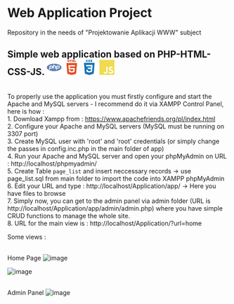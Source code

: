 # Web Application Project
Repository in the needs of "Projektowanie Aplikacji WWW" subject

<h2> Simple web application based on PHP-HTML-CSS-JS.
  <img src="https://github.com/devicons/devicon/blob/master/icons/php/php-plain.svg" alt="php" width="35" height="35" />
  <img src="https://github.com/devicons/devicon/blob/master/icons/html5/html5-plain-wordmark.svg" alt="html5" width="35" height="35" />
  <img src="https://github.com/devicons/devicon/blob/master/icons/css3/css3-plain-wordmark.svg" alt="css3" width="35" height="35" />
  <img src="https://github.com/devicons/devicon/blob/master/icons/javascript/javascript-plain.svg" alt="js" width="35" height="35" />
</h2>

<p allign="left">

  <br> To properly use the application you must firstly configure and start the Apache and MySQL servers - I recommend do it via XAMPP Control Panel, here is how :
  <br> 1. Download Xampp from : https://www.apachefriends.org/pl/index.html
  <br> 2. Configure your Apache and MySQL servers (MySQL must be running on 3307 port)
  <br> 3. Create MySQL user with 'root' and 'root' credentials (or simply change the passes in config.inc.php in the main folder of app)
  <br> 4. Run your Apache and MySQL server and open your phpMyAdmin on URL : http://localhost/phpmyadmin/
  <br> 5. Create Table `page_list` and insert neccessary records -> use page_list.sql from main folder to import the code into XAMPP phpMyAdmin
  <br> 6. Edit your URL and type : http://localhost/Application/app/ -> Here you have files to browse
  <br> 7. Simply now, you can get to the admin panel via admin folder (URL is http://localhost/Application/app/admin/admin.php) where you have simple CRUD functions to manage the whole site.
  <br> 8. URL for the main view is : http://localhost/Application/?url=home
</p>

Some views :

<br> Home Page
![image](https://user-images.githubusercontent.com/73948605/206675550-e4494e7a-2ae1-4935-8880-71c986ec5e7b.png)

![image](https://user-images.githubusercontent.com/73948605/206675648-3b00e514-4cf1-4acf-9cec-bcb01131c83c.png)


<br> Admin Panel
![image](https://user-images.githubusercontent.com/73948605/206675287-eec2452e-c7ca-4f57-9bc2-f94291821afb.png)

